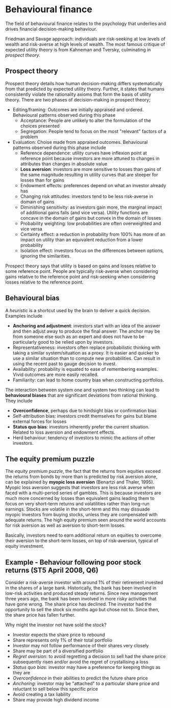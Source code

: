 
# Behavioural finance

The field of behavioural finance relates to the psychology that underlies and
drives financial decision-making behaviour.

Friedman and Savage approach: individuals are risk-seeking at low levels of
wealth and risk-averse at high levels of wealth.
The most famous critique of expected utility theory is from Kahneman and
Tversky, culminating in _prospect theory_.

## Prospect theory

Prospect theory details how human decision-making differs systematically
from that predicted by expected utility theory.
Further, it states that humans consistently violate the rationality axioms
that form the basis of utility theory.
There are two phases of decision-making in prospect theory;

- Editing/framing: Outcomes are initially appraised and ordered. Behavioural
patterns observed during this phase
    - Acceptance: People are unlikely to alter the formulation of the choices
    presented
    - Segregation: People tend to focus on the most "relevant" factors of a
    problem
- Evaluation: Choise made from appraised outcomes. Behavioural patterns
observed during this phase include
    - Reference dependence: utility curves have inflexion point at reference
    point because investors are more attuned to changes in attributes than
    changes in absolute value
    - **Loss aversion**: investors are more sensitive to losses than gains of
    the same magnitude resulting in utility curves that are steeper for losses
    than for gains
    - Endowment effects: preferences depend on what an investor already has
    - Changing risk attitudes: investors tend to be less risk-averse in domain
    of gains
    - Diminishing sensitivity: as investors gain more, the marginal impact of
    additional gains falls (and vice versa). Utility functions are concave in
    the domain of gains but convex in the domain of losses
    - Probability weighting: low probabilities are often overweighted and vice
    versa
    - Certainty effect: a reduction in probability from 100% has more of an
    impact on utility than an equivalent reduction from a lower probability
    - Isolation effect: investors focus on the differences between options,
    ignoring the similarities.

Prospect theory says that utility is based on gains and losses relative to some
reference point.
People are typically risk-averse when considering gains relative to the
reference point and risk-seeking when considering losses relative to the
reference point.

## Behavioural bias

A _heuristic_ is a shortcut used by the brain to deliver a quick decision.
Examples include

- **Anchoring and adjustment**: investors start with an idea of the answer and
then adjust away to produce the final answer.
The anchor may be from someone else such as an expert and does not have to be
particularly good to be relied upon by investors.
- Representativeness: investors often replace probabilistic thinking with taking
a similar system/situation as a proxy.
It is easier and quicker to use a similar situation than to compute new
probabilities. Can result in using the recent past to gauge decision to invest.
- Availability: probability is equated to ease of remembering examples.
Vivid outcomes are more easily recalled.
- Familiarity: can lead to home country bias when constructing portfolios.

The interaction between system one and system two thinking can lead to
**behavioural biases** that are significant deviations from rational thinking.
They include

- **Overconfidence**, perhaps due to hindsight bias or confirmation bias
- Self-attribution bias: investors credit themselves for gains but blame
external forces for losses
- **Status quo bias**: investors inherently prefer the current situation.
Related to loss aversion and endowment effects.
- Herd behaviour: tendency of investors to mimic the actions of other investors.

## The equity premium puzzle

The _equity premium puzzle_, the fact that the returns from equities exceed the
returns from bonds by more than is predicted by risk aversion alone, can be
explained by **myopic loss aversion** (Benartzi and Thaler, 1995).
Myopic loss aversion suggests that investors are less risk averse when faced
with a multi-period series of gambles.
This is because investors are much more concerned by losses than equivalent
gains leading them to focus on very short-term returns and volatilities rather
than long-run earnings.
Stocks are volatile in the short-term and this may dissuade myopic investors
from buying stocks, unless they are compensated with adequate returns.
The high equity premium seen around the world accounts for risk aversion as well
as aversion to short-term losses.

Basically, investors need to earn additional return on equities to overcome
their aversion to the short-term losses, on top of risk-aversion, typical of
equity investment.

## Example - Behaviour following poor stock returns (ST5 April 2008, Q6)

Consider a risk-averse investor with around 1% of their retirement invested in
the shares of a large bank.
Historically, the bank has been involved in low-risk activities and produced
steady returns.
Since new management three years ago,
the bank has been involved in more risky activities that have gone wrong.
The share price has declined.
The investor had the opportunity to sell the stock six months ago but chose not
to.
Since then, the share price has fallen further.

Why might the investor not have sold the stock?

- Investor expects the share price to rebound
- Share represents only 1% of their total portfolio
- Investor may not follow performance of their shares very closely
- Share may be part of a diversified portfolio
- _Regret aversion_: to avoid regretting a decision to sell had the share price
subsequently risen and/or avoid the regret of crystallising a loss
- _Status quo bias_: investor may have a preference for keeping things as they
are
- _Overconfidence_ in their abilities to predict the future share price
- _Anchoring_: investor may be "attached" to a particular share price and
reluctant to sell below this specific price
- Avoid creating a tax liability
- Share may provide high dividend income
